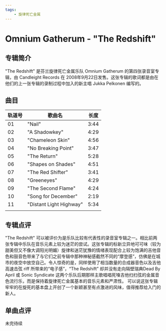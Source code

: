 ```yaml
---
tags:
    - 旋律死亡金属
---
```


# Omnium Gatherum - "The Redshift"

## 专辑简介

"The Redshift" 是芬兰旋律死亡金属乐队 Omnium Gatherum 的第四张录音室专辑，由 Candleight Records 在 2008年9月22日发售。这张专辑的歌词都是由在他们的上一张专辑的录制过程中加入的新主唱 Jukka Pelkonen 编写的。


## 曲目

| 轨道号 | 歌曲名                     | 长度   |
| --- | ----------------------- | ---- |
| 01  | "Nail"                  | 3:44 |
| 02  | "A Shadowkey"           | 4:29 |
| 03  | "Chameleon Skin"        | 4:56 |
| 04  | "No Breaking Point"     | 3:47 |
| 05  | "The Return"            | 5:28 |
| 06  | "Shapes on Shades"      | 4:51 |
| 07  | "The Red Shifter"       | 3:41 |
| 08  | "Greeneyes"             | 4:29 |
| 09  | "The Second Flame"      | 4:24 |
| 10  | "Song for December"     | 2:19 |
| 11  | "Distant Light Highway" | 5:34 |
|     |                         |      |
## 专辑点评

"The Redshift" 可以被评价为是乐队比较有代表性的录音室专辑之一。相比前两张专辑中乐队在音乐元素上较为迷茫的尝试。这张专辑的标新立异地可可味（较为甜美但又不像大调阳光明媚）旋律和迷茫犹豫的情绪表现配合上较为饱满的吉他音色和鼓音色带来了与它们之前专辑中那种神秘感截然不同的“摩登感”，仿佛是在城市的夜空中放空自己。令人惊奇的是，同样使用了相当数量的合成器音色以及吉他高速击弦 riff 所带来的“电子感”，“The Redshift” 却并没有走向隔壁瑞典Dead By April 或 Sonic Syndicate 这两个乐队后期那样主歌唱唱死嗓吉他扫扫弦的金属音色流行乐，而是保持着旋律死亡金属基本的音乐元素和严肃性。 可以说这张专辑牢牢的在旋死的基本盘上开创了一个新颖甚至有点激进的风味，值得推荐给入门的新人。

## 单曲点评

未完待续